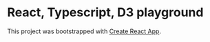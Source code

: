 # React, Typescript, D3 playground

This project was bootstrapped with [Create React App](https://github.com/facebook/create-react-app).
